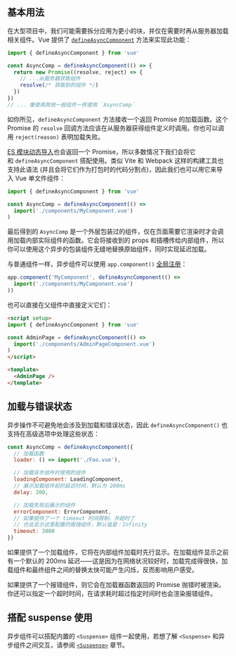 ```toc
```

## 基本用法

在大型项目中，我们可能需要拆分应用为更小的块，并仅在需要时再从服务器加载相关组件。Vue 提供了 [`defineAsyncComponent`](https://cn.vuejs.org/api/general.html#defineasynccomponent) 方法来实现此功能：

```js
import { defineAsyncComponent } from 'vue'

const AsyncComp = defineAsyncComponent(() => {
  return new Promise((resolve, reject) => {
    // ...从服务器获取组件
    resolve(/* 获取到的组件 */)
  })
})
// ... 像使用其他一般组件一样使用 `AsyncComp`
```

如你所见，`defineAsyncComponent` 方法接收一个返回 Promise 的加载函数。这个 Promise 的 `resolve` 回调方法应该在从服务器获得组件定义时调用。你也可以调用 `reject(reason)` 表明加载失败。

[ES 模块动态导入](https://developer.mozilla.org/en-US/docs/Web/JavaScript/Reference/Operators/import)也会返回一个 Promise，所以多数情况下我们会将它和 `defineAsyncComponent` 搭配使用。类似 Vite 和 Webpack 这样的构建工具也支持此语法 (并且会将它们作为打包时的代码分割点)，因此我们也可以用它来导入 Vue 单文件组件：

```js
import { defineAsyncComponent } from 'vue'

const AsyncComp = defineAsyncComponent(() =>
  import('./components/MyComponent.vue')
)
```

最后得到的 `AsyncComp` 是一个外层包装过的组件，仅在页面需要它渲染时才会调用加载内部实际组件的函数。它会将接收到的 props 和插槽传给内部组件，所以你可以使用这个异步的包装组件无缝地替换原始组件，同时实现延迟加载。

与普通组件一样，异步组件可以使用 `app.component()` [全局注册](https://cn.vuejs.org/guide/components/registration.html#global-registration)：

```js
app.component('MyComponent', defineAsyncComponent(() =>
  import('./components/MyComponent.vue')
))
```

也可以直接在父组件中直接定义它们：

```html
<script setup>
import { defineAsyncComponent } from 'vue'

const AdminPage = defineAsyncComponent(() =>
  import('./components/AdminPageComponent.vue')
)
</script>

<template>
  <AdminPage />
</template>
```


## 加载与错误状态

异步操作不可避免地会涉及到加载和错误状态，因此 `defineAsyncComponent()` 也支持在高级选项中处理这些状态：

```js
const AsyncComp = defineAsyncComponent({
  // 加载函数
  loader: () => import('./Foo.vue'),

  // 加载异步组件时使用的组件
  loadingComponent: LoadingComponent,
  // 展示加载组件前的延迟时间，默认为 200ms
  delay: 200,

  // 加载失败后展示的组件
  errorComponent: ErrorComponent,
  // 如果提供了一个 timeout 时间限制，并超时了
  // 也会显示这里配置的报错组件，默认值是：Infinity
  timeout: 3000
})
```

如果提供了一个加载组件，它将在内部组件加载时先行显示。在加载组件显示之前有一个默认的 200ms 延迟——这是因为在网络状况较好时，加载完成得很快，加载组件和最终组件之间的替换太快可能产生闪烁，反而影响用户感受。

如果提供了一个报错组件，则它会在加载器函数返回的 Promise 抛错时被渲染。你还可以指定一个超时时间，在请求耗时超过指定时间时也会渲染报错组件。

## 搭配 suspense 使用

异步组件可以搭配内置的 `<Suspense>` 组件一起使用，若想了解 `<Suspense>` 和异步组件之间交互，请参阅 [`<Suspense>`](https://cn.vuejs.org/guide/built-ins/suspense.html) 章节。








